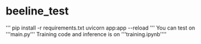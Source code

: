 # beeline_test
'''
pip install -r requirements.txt
uvicorn app:app --reload
'''
You can test on '''main.py'''
Training code and inference is on '''training.ipynb''''
